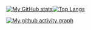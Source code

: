 [![My GitHub stats](https://github-readme-stats.vercel.app/api?username=UnendingGlory&show_icons=true&theme=buefy)](https://github.com/UnendingGlory)[![Top Langs](https://github-readme-stats.vercel.app/api/top-langs/?username=UnendingGlory&layout=compact&theme=buefy&langs_count=10)](https://github.com/UnendingGlory)

[![My github activity graph](https://activity-graph.herokuapp.com/graph?username=UnendingGlory&theme=minimal)](https://github.com/UnendingGlory)
